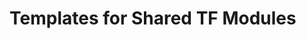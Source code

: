 <!--
SPDX-FileCopyrightText: {{ copyright_date }}-present {{ maintainer_fullname }} <{{ maintainer_email }}>

SPDX-License-Identifier: MIT
-->

# Templates for Shared TF Modules
